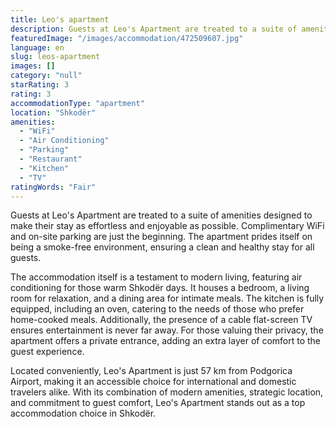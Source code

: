 ```yaml
---
title: Leo's apartment
description: Guests at Leo's Apartment are treated to a suite of amenities designed to make their stay as effortless and enjoyable as possible. Complimentary WiFi and on-sit
featuredImage: "/images/accommodation/472509607.jpg"
language: en
slug: leos-apartment
images: []
category: "null"
starRating: 3
rating: 3
accommodationType: "apartment"
location: "Shkodër"
amenities:
  - "WiFi"
  - "Air Conditioning"
  - "Parking"
  - "Restaurant"
  - "Kitchen"
  - "TV"
ratingWords: "Fair"
---
```


Guests at Leo's Apartment are treated to a suite of amenities designed to make their stay as effortless and enjoyable as possible. Complimentary WiFi and on-site parking are just the beginning. The apartment prides itself on being a smoke-free environment, ensuring a clean and healthy stay for all guests.

The accommodation itself is a testament to modern living, featuring air conditioning for those warm Shkodër days. It houses a bedroom, a living room for relaxation, and a dining area for intimate meals. The kitchen is fully equipped, including an oven, catering to the needs of those who prefer home-cooked meals. Additionally, the presence of a cable flat-screen TV ensures entertainment is never far away. For those valuing their privacy, the apartment offers a private entrance, adding an extra layer of comfort to the guest experience.

Located conveniently, Leo's Apartment is just 57 km from Podgorica Airport, making it an accessible choice for international and domestic travelers alike. With its combination of modern amenities, strategic location, and commitment to guest comfort, Leo's Apartment stands out as a top accommodation choice in Shkodër.

